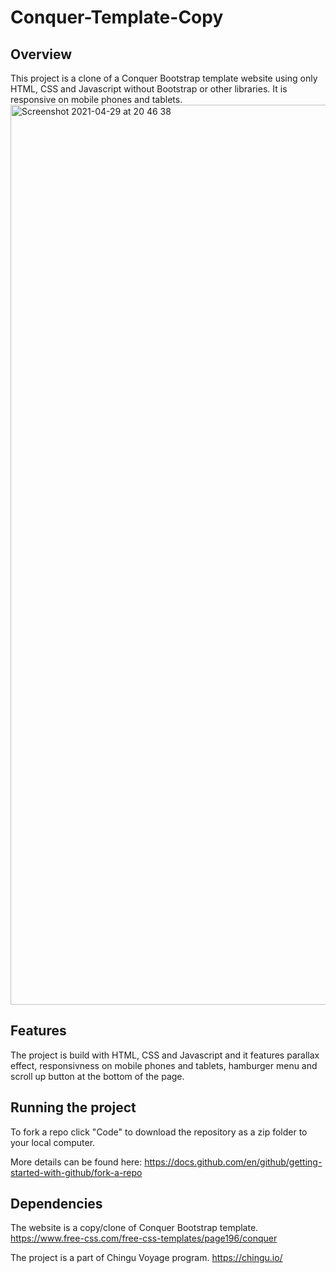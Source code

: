 # Conquer-Template-Copy

## Overview
This project is a clone of a Conquer Bootstrap template website using only HTML, CSS and Javascript without Bootstrap or other libraries. 
It is responsive on mobile phones and tablets.
<img width="1440" alt="Screenshot 2021-04-29 at 20 46 38" src="https://user-images.githubusercontent.com/77361223/116613768-ffcbc200-a930-11eb-8d92-6a05d5c6ffd9.png">

## Features
The project is build with HTML, CSS and Javascript and it features parallax effect, responsivness on mobile phones and tablets, hamburger menu and scroll up button at the bottom of the page.

## Running the project
To fork a repo click "Code" to download the repository as a zip folder to your local computer.

More details can be found here:
https://docs.github.com/en/github/getting-started-with-github/fork-a-repo

## Dependencies
The website is a copy/clone of Conquer Bootstrap template.
https://www.free-css.com/free-css-templates/page196/conquer

The project is a part of Chingu Voyage program.
https://chingu.io/
